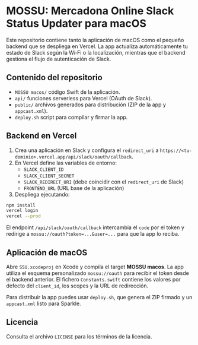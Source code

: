# MOSSU: Mercadona Online Slack Status Updater para macOS

Este repositorio contiene tanto la aplicación de macOS como el pequeño backend que se despliega en Vercel. La app actualiza automáticamente tu estado de Slack según la Wi‑Fi o la localización, mientras que el backend gestiona el flujo de autenticación de Slack.

## Contenido del repositorio

- `MOSSU macos/` código Swift de la aplicación.
- `api/` funciones serverless para Vercel (OAuth de Slack).
- `public/` archivos generados para distribución (ZIP de la app y `appcast.xml`).
- `deploy.sh` script para compilar y firmar la app.

## Backend en Vercel

1. Crea una aplicación en Slack y configura el `redirect_uri` a
   `https://<tu-dominio>.vercel.app/api/slack/oauth/callback`.
2. En Vercel define las variables de entorno:
   - `SLACK_CLIENT_ID`
   - `SLACK_CLIENT_SECRET`
   - `SLACK_REDIRECT_URI` (debe coincidir con el `redirect_uri` de Slack)
   - `FRONTEND_URL` (URL base de la aplicación)
3. Despliega ejecutando:

```bash
npm install
vercel login
vercel --prod
```

El endpoint `/api/slack/oauth/callback` intercambia el `code` por el token y redirige a `mossu://oauth?token=...&user=...` para que la app lo reciba.

## Aplicación de macOS

Abre `SSU.xcodeproj` en Xcode y compila el target **MOSSU macos**. La app utiliza el esquema
personalizado `mossu://oauth` para recibir el token desde el backend anterior.
El fichero `Constants.swift` contiene los valores por defecto del `client_id`, los scopes y la URL de redirección.

Para distribuir la app puedes usar `deploy.sh`, que genera el ZIP firmado y un `appcast.xml` listo para Sparkle.

## Licencia

Consulta el archivo `LICENSE` para los términos de la licencia.

